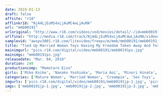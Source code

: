 ```yaml
---
date: 2019-01-13
draft: false
affsite: "r18"
afflinkr18: "NjA4LjEuMS4xLjAuMC4wLjAuMA"
url: "mmb00191"
urloriginal: "http://www.r18.com/videos/vod/movies/detail/-/id=mmb00191"
urlfinal: "http://media.r18.com/track/NjA4LjEuMS4xLjAuMC4wLjAuMA/videos/vod/movies/detail/-/id=mmb00191"
samplevid: "awspv3001.r18.com/litevideo/freepv/m/mmb/mmb00191/mmb00191_dmb_w.mp4"
title: "Tied Up Married Woman Toys Having My Freedom Taken Away And Tortured For Hours Is The Best Form Of Pleasure!! Sex-Addicted Married Woman Babes Who Writhe And Moan In Pleasure Getting Their Honey Jar Pussies Wet And Wild And Teased By Perverted Men"
mainimgurl: "pics.r18.com/digital/video/mmb00191/mmb00191ps.jpg"
mainimgs: "mmb00191ps.jpg"
releasedate: "Mar. 04, 2018"
duration: 240
productioncomp: "Momotaro Eizo"
girls: ['Miko Koike', 'Nanako Yoshioka', 'Maria Aoi', 'Minori Hinata', 'Reiko Nakayama', 'Yuri Kashiwagi', 'Ami Higuchi', 'Yuna Katase', 'Iroha Narumiya', 'Yua Imai']
categories: ['Mature Woman', 'Married Woman', 'Creampie', 'Sex Toys', 'Over 4 Hours']
imgurls: ['pics.r18.com/digital/video/mmb00191/mmb00191jp-1.jpg', 'pics.r18.com/digital/video/mmb00191/mmb00191jp-2.jpg', 'pics.r18.com/digital/video/mmb00191/mmb00191jp-3.jpg', 'pics.r18.com/digital/video/mmb00191/mmb00191jp-4.jpg', 'pics.r18.com/digital/video/mmb00191/mmb00191jp-5.jpg', 'pics.r18.com/digital/video/mmb00191/mmb00191jp-6.jpg', 'pics.r18.com/digital/video/mmb00191/mmb00191jp-7.jpg', 'pics.r18.com/digital/video/mmb00191/mmb00191jp-8.jpg', 'pics.r18.com/digital/video/mmb00191/mmb00191jp-9.jpg', 'pics.r18.com/digital/video/mmb00191/mmb00191jp-10.jpg', 'pics.r18.com/digital/video/mmb00191/mmb00191jp-11.jpg', 'pics.r18.com/digital/video/mmb00191/mmb00191jp-12.jpg', 'pics.r18.com/digital/video/mmb00191/mmb00191jp-13.jpg', 'pics.r18.com/digital/video/mmb00191/mmb00191jp-14.jpg', 'pics.r18.com/digital/video/mmb00191/mmb00191jp-15.jpg', 'pics.r18.com/digital/video/mmb00191/mmb00191jp-16.jpg', 'pics.r18.com/digital/video/mmb00191/mmb00191jp-17.jpg', 'pics.r18.com/digital/video/mmb00191/mmb00191jp-18.jpg', 'pics.r18.com/digital/video/mmb00191/mmb00191jp-19.jpg', 'pics.r18.com/digital/video/mmb00191/mmb00191jp-20.jpg']
imgs: ['mmb00191jp-1.jpg', 'mmb00191jp-2.jpg', 'mmb00191jp-3.jpg', 'mmb00191jp-4.jpg', 'mmb00191jp-5.jpg', 'mmb00191jp-6.jpg', 'mmb00191jp-7.jpg', 'mmb00191jp-8.jpg', 'mmb00191jp-9.jpg', 'mmb00191jp-10.jpg', 'mmb00191jp-11.jpg', 'mmb00191jp-12.jpg', 'mmb00191jp-13.jpg', 'mmb00191jp-14.jpg', 'mmb00191jp-15.jpg', 'mmb00191jp-16.jpg', 'mmb00191jp-17.jpg', 'mmb00191jp-18.jpg', 'mmb00191jp-19.jpg', 'mmb00191jp-20.jpg']
---
```


